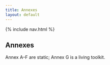 ```yaml
---
title: Annexes
layout: default
---
```

{% include nav.html %}
## Annexes
Annex A–F are static; Annex G is a living toolkit.
